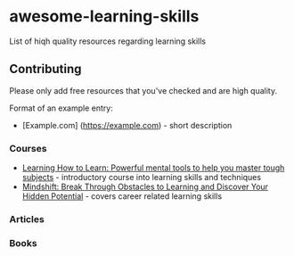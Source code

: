 # awesome-learning-skills
List of hiqh quality resources regarding learning skills

## Contributing
Please only add free resources that you've checked and are high quality. 

Format of an example entry:
* [Example.com] (https://example.com) - short description

### Courses
* [Learning How to Learn: Powerful mental tools to help you master tough subjects](https://www.coursera.org/learn/learning-how-to-learn) - introductory course into learning skills and techniques
* [Mindshift: Break Through Obstacles to Learning and Discover Your Hidden Potential](https://www.coursera.org/learn/mindshift) - covers career related learning skills

### Articles

### Books
